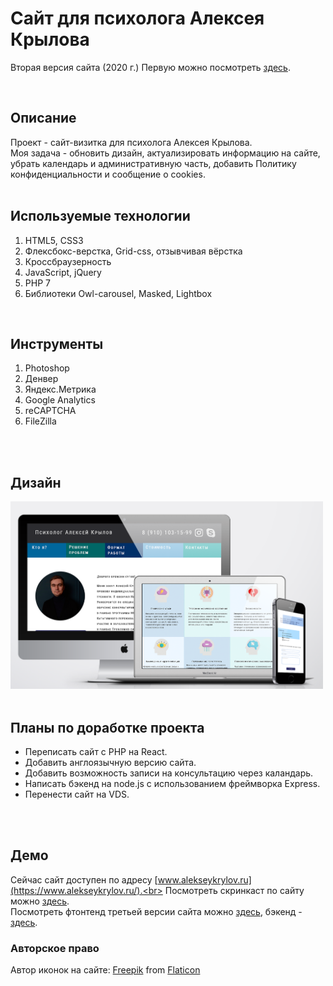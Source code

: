 # Сайт для психолога Алексея Крылова
Вторая версия сайта (2020 г.) Первую можно посмотреть [здесь](https://github.com/IVKrylova/psychologist-Krylov_version1).

<br>

## Описание
Проект - сайт-визитка для психолога Алексея Крылова.<br>
Моя задача - обновить дизайн, актуализировать информацию на сайте, убрать календарь и административную часть, добавить Политику конфиденциальности и сообщение о cookies.<br>
<br>

## Используемые технологии
1. HTML5, CSS3
2. Флексбокс-верстка, Grid-css, oтзывчивая вёрстка
3. Кроссбраузерность
4. JavaScript, jQuery
5. PHP 7
6. Библиотеки Owl-carousel, Masked, Lightbox
<br>

## Инструменты
1. Photoshop
2. Денвер
3. Яндекс.Метрика
4. Google Analytics
5. reCAPTCHA
6. FileZilla
<br>
<br>

## Дизайн
<img src="./screenshots/desing.png" alt="Макеты для разных устройств" width=500 /><br>
<br>

## Планы по доработке проекта
* Переписать сайт с PHP на React.
* Добавить англоязычную версию сайта.
* Добавить возможность записи на консультацию через каландарь.
* Написать бэкенд на node.js с использованием фреймворка Express.
* Перенести сайт на VDS.
<br>
<br>

## Демо
Сейчас сайт доступен по адресу [www.alekseykrylov.ru](https://www.alekseykrylov.ru/).<br>
Посмотреть скринкаст по сайту можно [здесь](https://youtu.be/0Z0gxhXNHv4).<br>
Посмотреть фтонтенд третьей версии сайта можно [здесь](https://github.com/IVKrylova/psychologist-krylov), бэкенд - [здесь](https://github.com/IVKrylova/psychologist-krylov-api).

### Авторское право
Автор иконок на сайте: [Freepik](https://www.freepik.com/) from [Flaticon](https://www.flaticon.com/)


